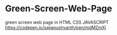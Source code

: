 # Green-Screen-Web-Page
green screen web page in HTML CSS JAVASCRIPT
https://codepen.io/sajjapushyanth/pen/mdMZmXj
